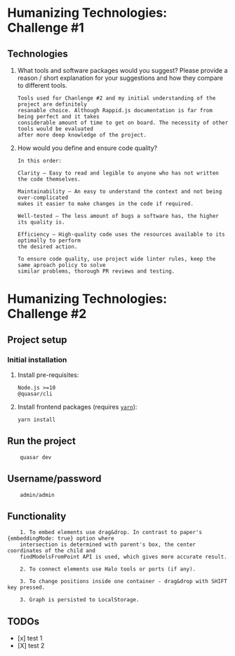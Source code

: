 # Humanizing Technologies: Challenge #1

## Technologies

1.  What tools and software packages would you suggest? Please provide a reason / short explanation for your suggestions and how they compare to different tools.

        Tools used for Chanlenge #2 and my initial understanding of the project are definitely
        resanable choice. Although Rappid.js documentation is far from being perfect and it takes
        considerable amount of time to get on board. The necessity of other tools would be evaluated
        after more deep knowledge of the project.

2.  How would you define and ensure code quality?

        In this order:

        Clarity – Easy to read and legible to anyone who has not written the code themselves.

        Maintainability – An easy to understand the context and not being over-complicated
        makes it easier to make changes in the code if required.

        Well-tested – The less amount of bugs a software has, the higher its quality is.

        Efficiency – High-quality code uses the resources available to its optimally to perform
        the desired action.

        To ensure code quality, use project wide linter rules, keep the same aproach policy to solve
        similar problems, thorough PR reviews and testing.

# Humanizing Technologies: Challenge #2

## Project setup

### Initial installation

1.  Install pre-requisites:

        Node.js >=10
        @quasar/cli

2.  Install frontend packages (requires [`yarn`](https://classic.yarnpkg.com/en/docs/install)):

        yarn install

## Run the project

        quasar dev

## Username/password

        admin/admin

## Functionality

        1. To embed elements use drag&drop. In contrast to paper's {embeddingMode: true} option where
        intersection is determined with parent's box, the center coordinates of the child and
        findModelsFromPoint API is used, which gives more accurate result.

        2. To connect elements use Halo tools or ports (if any).

        3. To change positions inside one container - drag&drop with SHIFT key pressed.

        3. Graph is persisted to LocalStorage.
        
## TODOs
-    [x] test 1
-    [X] test 2
